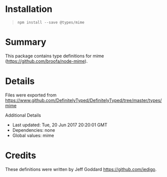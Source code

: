 # Installation
> `npm install --save @types/mime`

# Summary
This package contains type definitions for mime (https://github.com/broofa/node-mime).

# Details
Files were exported from https://www.github.com/DefinitelyTyped/DefinitelyTyped/tree/master/types/mime

Additional Details
 * Last updated: Tue, 20 Jun 2017 20:20:01 GMT
 * Dependencies: none
 * Global values: mime

# Credits
These definitions were written by Jeff Goddard <https://github.com/jedigo>.
